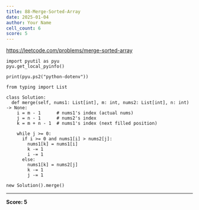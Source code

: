 ```yaml
---
title: 88-Merge-Sorted-Array
date: 2025-01-04
author: Your Name
cell_count: 6
score: 5
---
```


https://leetcode.com/problems/merge-sorted-array


```
import pyutil as pyu
pyu.get_local_pyinfo()
```


```
print(pyu.ps2("python-dotenv"))
```


```
from typing import List
```


```
class Solution:
  def merge(self, nums1: List[int], m: int, nums2: List[int], n: int) -> None:
    i = m - 1      # nums1's index (actual nums)
    j = n - 1      # nums2's index
    k = m + n - 1  # nums1's index (next filled position)

    while j >= 0:
      if i >= 0 and nums1[i] > nums2[j]:
        nums1[k] = nums1[i]
        k -= 1
        i -= 1
      else:
        nums1[k] = nums2[j]
        k -= 1
        j -= 1
```


```
new Solution().merge()
```


---
**Score: 5**
